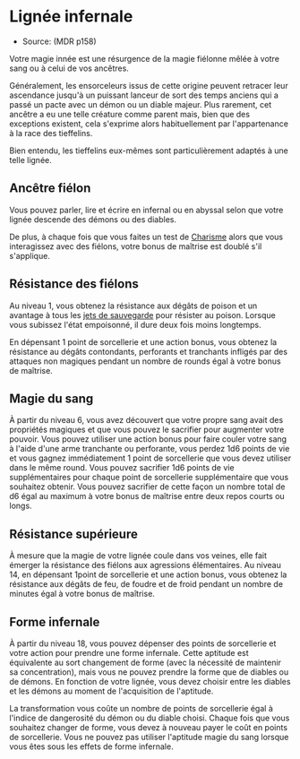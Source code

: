 <Items>

# Lignée infernale

- Source: <Source>(MDR p158)</Source>

Votre magie innée est une résurgence de la magie fiélonne mêlée à votre sang ou à celui de vos ancêtres.

Généralement, les ensorceleurs issus de cette origine peuvent retracer leur ascendance jusqu'à un puissant lanceur de sort des temps anciens qui a passé un pacte avec un démon ou un diable majeur. Plus rarement, cet ancêtre a eu une telle créature comme parent mais, bien que des exceptions existent, cela s'exprime alors habituellement par l'appartenance à la race des tieffelins.

Bien entendu, les tieffelins eux-mêmes sont particulièrement adaptés à une telle lignée.

</Generic>

<Generic>

## Ancêtre fiélon

Vous pouvez parler, lire et écrire en infernal ou en abyssal selon que votre lignée descende des démons ou des diables.

De plus, à chaque fois que vous faites un test de [Charisme] alors que vous interagissez avec des fiélons, votre bonus de maîtrise est doublé s'il s'applique.

</Generic>

<Generic>

## Résistance des fiélons

Au niveau 1, vous obtenez la résistance aux dégâts de poison et un avantage à tous les [jets de sauvegarde] pour résister au poison. Lorsque vous subissez l'état empoisonné, il dure deux fois moins longtemps.

En dépensant 1 point de sorcellerie et une action bonus, vous obtenez la résistance au dégâts contondants, perforants et tranchants infligés par des attaques non magiques pendant un nombre de rounds égal à votre bonus de maîtrise.

</Generic>

<Generic>

## Magie du sang

À partir du niveau 6, vous avez découvert que votre propre sang avait des propriétés magiques et que vous pouvez le sacrifier pour augmenter votre pouvoir. Vous pouvez utiliser une action bonus pour faire couler votre sang à l'aide d'une arme tranchante ou perforante, vous perdez 1d6 points de vie et vous gagnez immédiatement 1 point de sorcellerie que vous devez utiliser dans le même round. Vous pouvez sacrifier 1d6 points de vie supplémentaires pour chaque point de sorcellerie supplémentaire que vous souhaitez obtenir. Vous pouvez sacrifier de cette façon un nombre total de d6 égal au maximum à votre bonus de maîtrise entre deux repos courts ou longs.

</Generic>

<Generic>

## Résistance supérieure

À mesure que la magie de votre lignée coule dans vos veines, elle fait émerger la résistance des fiélons aux agressions élémentaires. Au niveau 14, en dépensant 1point de sorcellerie et une action bonus, vous obtenez la résistance aux dégâts de feu, de foudre et de froid pendant un nombre de minutes égal à votre bonus de maîtrise.

</Generic>

<Generic>

## Forme infernale

À partir du niveau 18, vous pouvez dépenser des points de sorcellerie et votre action pour prendre une forme infernale. Cette aptitude est équivalente au sort changement de forme (avec la nécessité de maintenir sa concentration), mais vous ne pouvez prendre la forme que de diables ou de démons. En fonction de votre lignée, vous devez choisir entre les diables et les démons au moment de l'acquisition de l'aptitude.

La transformation vous coûte un nombre de points de sorcellerie égal à l'indice de dangerosité du démon ou du diable choisi. Chaque fois que vous souhaitez changer de forme, vous devez à nouveau payer le coût en points de sorcellerie. Vous ne pouvez pas utiliser l'aptitude magie du sang lorsque vous êtes sous les effets de forme infernale.


[Force]: abilities_strength_hd.md
[Dextérité]: abilities_dexterity_hd.md
[Constitution]: abilities_constitution_hd.md
[Intelligence]: abilities_intelligence_hd.md
[Sagesse]: abilities_wisdom_hd.md
[Charisme]: abilities_charisma_hd.md

[jets de sauvegarde]: abilities_hd.md#jets-de-sauvegarde




